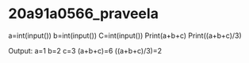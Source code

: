 # 20a91a0566_praveela
a=int(input()) 
b=int(input()) 
C=int(input()) 
Print(a+b+c) 
Print((a+b+c)/3) 

Output:
a=1
b=2
c=3
(a+b+c)=6
((a+b+c)/3)=2
